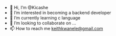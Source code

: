 - 👋 Hi, I’m @Kicashe
- 👀 I’m interested in becoming a backend developer
- 🌱 I’m currently learning c language
- 💞️ I’m looking to collaborate on ...
- 📫 How to reach me keithkwanele@gmail.com

<!---
Kicashe/Kicashe is a ✨ special ✨ repository because its `README.md` (this file) appears on your GitHub profile.
You can click the Preview link to take a look at your changes.
--->
